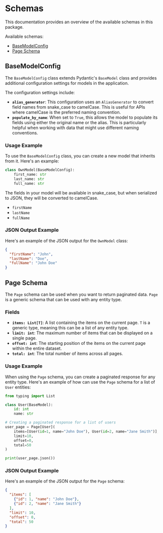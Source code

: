 # Schemas

This documentation provides an overview of the available schemas in this package.

Available schemas:

- [BaseModelConfig](#basemodelconfig)
- [Page Schema](#page-schema)

## BaseModelConfig

The `BaseModelConfig` class extends Pydantic's `BaseModel` class and provides
additional configuration settings for models in the application.

The configuration settings include:

- **`alias_generator`**: This configuration uses an `AliasGenerator` to convert
field names from snake_case to camelCase. This is useful for APIs where
camelCase is the preferred naming convention.
- **`populate_by_name`**: When set to `True`, this allows the model to populate
its fields using either the original name or the alias. This is particularly
helpful when working with data that might use different naming conventions.

### Usage Example

To use the `BaseModelConfig` class, you can create a new model that inherits
from it. Here's an example:

```python
class OwnModel(BaseModelConfig):
    first_name: str
    last_name: str
    full_name: str
```

The fields in your model will be available in snake_case, but when serialized
to JSON, they will be converted to camelCase.

- `firstName`
- `lastName`
- `fullName`

### JSON Output Example

Here's an example of the JSON output for the `OwnModel` class:

```json
{
  "firstName": "John",
  "lastName": "Doe",
  "fullName": "John Doe"
}
```

## Page Schema

The `Page` schema can be used when you want to return paginated data. `Page` is
a generic schema that can be used with any entity type.

### Fields

- **`items: List[T]`**: A list containing the items on the current page. `T` is
a generic type, meaning this can be a list of any entity type.
- **`limit: int`**: The maximum number of items that can be displayed on a
single page.
- **`offset: int`**: The starting position of the items on the current page
within the entire dataset.
- **`total: int`**: The total number of items across all pages.

### Usage Example

When using the `Page` schema, you can create a paginated response for any entity
type. Here's an example of how can use the `Page` schema for a list of `User` entities:

```python
from typing import List

class User(BaseModel):
    id: int
    name: str

# Creating a paginated response for a list of users
user_page = Page[User](
    items=[User(id=1, name="John Doe"), User(id=2, name="Jane Smith")],
    limit=10,
    offset=0,
    total=50
)

print(user_page.json())
```

### JSON Output Example

Here's an example of the JSON output for the `Page` schema:

```json
{
  "items": [
    {"id": 1, "name": "John Doe"},
    {"id": 2, "name": "Jane Smith"}
  ],
  "limit": 10,
  "offset": 0,
  "total": 50
}
```
